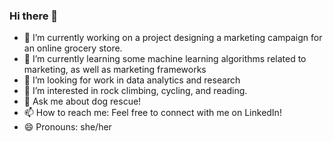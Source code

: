 ### Hi there 👋

- 🔭 I’m currently working on a project designing a marketing campaign for an online grocery store.
- 🌱 I’m currently learning some machine learning algorithms related to marketing, as well as marketing frameworks
- 🤔 I’m looking for work in data analytics and research
- 👀 I’m interested in rock climbing, cycling, and reading.
- 💬 Ask me about dog rescue!
- 📫 How to reach me: Feel free to connect with me on LinkedIn!
- 😄 Pronouns: she/her


